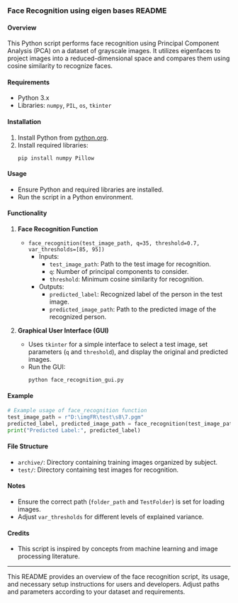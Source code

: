 ### Face Recognition using eigen bases README

#### Overview
This Python script performs face recognition using Principal Component Analysis (PCA) on a dataset of grayscale images. It utilizes eigenfaces to project images into a reduced-dimensional space and compares them using cosine similarity to recognize faces.

#### Requirements
- Python 3.x
- Libraries: `numpy`, `PIL`, `os`, `tkinter`

#### Installation
1. Install Python from [python.org](https://www.python.org/downloads/).
2. Install required libraries:
   ```
   pip install numpy Pillow
   ```
   
#### Usage
- Ensure Python and required libraries are installed.
- Run the script in a Python environment.

#### Functionality
1. **Face Recognition Function**
   - `face_recognition(test_image_path, q=35, threshold=0.7, var_thresholds=[85, 95])`
     - Inputs:
       - `test_image_path`: Path to the test image for recognition.
       - `q`: Number of principal components to consider.
       - `threshold`: Minimum cosine similarity for recognition.
     - Outputs:
       - `predicted_label`: Recognized label of the person in the test image.
       - `predicted_image_path`: Path to the predicted image of the recognized person.

2. **Graphical User Interface (GUI)**
   - Uses `tkinter` for a simple interface to select a test image, set parameters (`q` and `threshold`), and display the original and predicted images.
   - Run the GUI:
     ```
     python face_recognition_gui.py
     ```

#### Example
```python
# Example usage of face_recognition function
test_image_path = r"D:\imgFR\test\s8\7.pgm"
predicted_label, predicted_image_path = face_recognition(test_image_path, q=35, threshold=0.7)
print("Predicted Label:", predicted_label)
```

#### File Structure
- `archive/`: Directory containing training images organized by subject.
- `test/`: Directory containing test images for recognition.

#### Notes
- Ensure the correct path (`folder_path` and `TestFolder`) is set for loading images.
- Adjust `var_thresholds` for different levels of explained variance.

#### Credits
- This script is inspired by concepts from machine learning and image processing literature.


---

This README provides an overview of the face recognition script, its usage, and necessary setup instructions for users and developers. Adjust paths and parameters according to your dataset and requirements.
